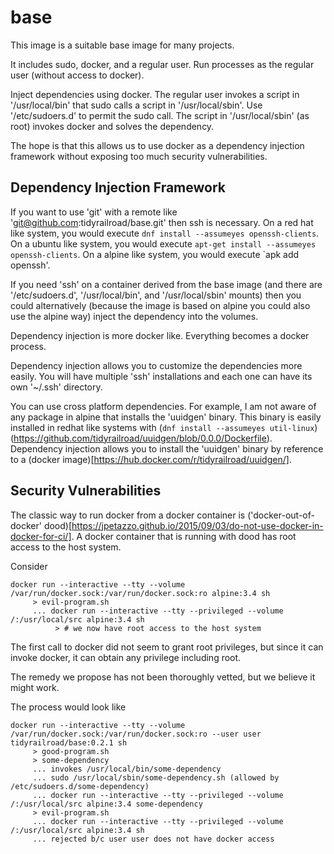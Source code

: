 <!--
# Copyright © (C) 2017 Emory Merryman <emory.merryman@gmail.com>
#   This file is part of base.
#
#   base is free software: you can redistribute it and/or modify
#   it under the terms of the GNU General Public License as published by
#   the Free Software Foundation, either version 3 of the License, or
#   (at your option) any later version.
#
#   base is distributed in the hope that it will be useful,
#   but WITHOUT ANY WARRANTY; without even the implied warranty of
#   MERCHANTABILITY or FITNESS FOR A PARTICULAR PURPOSE.  See the
#   GNU General Public License for more details.
#
#   You should have received a copy of the GNU General Public License
#   along with base.  If not, see <http://www.gnu.org/licenses/>.
-->
# base

This image is a suitable base image for many projects.

It includes sudo, docker, and a regular user.
Run processes as the regular user (without access to docker).

Inject dependencies using docker.
The regular user invokes a script in '/usr/local/bin' that sudo calls a script in '/usr/local/sbin'.
Use '/etc/sudoers.d' to permit the sudo call.
The script in '/usr/local/sbin' (as root) invokes docker and solves the dependency.

The hope is that this allows us to use docker as a dependency injection framework without exposing too much security vulnerabilities.

## Dependency Injection Framework

If you want to use 'git' with a remote like 'git@github.com:tidyrailroad/base.git' then ssh is necessary.
On a red hat like system, you would execute `dnf install --assumeyes openssh-clients`.
On a ubuntu like system, you would execute `apt-get install --assumeyes openssh-clients`.
On a alpine like system, you would execute `apk add openssh'.

If you need 'ssh' on a container derived from the base image (and there are '/etc/sudoers.d', '/usr/local/bin', and '/usr/local/sbin' mounts) then you could alternatively (because the image is based on alpine you could also use the alpine way) inject the dependency into the volumes.

Dependency injection is more docker like.
Everything becomes a docker process.

Dependency injection allows you to customize the dependencies more easily.
You will have multiple 'ssh' installations and each one can have its own '~/.ssh' directory.

You can use cross platform dependencies.
For example, I am not aware of any package in alpine that installs the 'uuidgen' binary.
This binary is easily installed in redhat like systems with (`dnf install --assumeyes util-linux`)(https://github.com/tidyrailroad/uuidgen/blob/0.0.0/Dockerfile).
Dependency injection allows you to install the 'uuidgen' binary by reference to a (docker image)[https://hub.docker.com/r/tidyrailroad/uuidgen/].

## Security Vulnerabilities

The classic way to run docker from a docker container is ('docker-out-of-docker' dood)[https://jpetazzo.github.io/2015/09/03/do-not-use-docker-in-docker-for-ci/].
A docker container that is running with dood has root access to the host system.

Consider

```
docker run --interactive --tty --volume /var/run/docker.sock:/var/run/docker.sock:ro alpine:3.4 sh
     > evil-program.sh
     ... docker run --interactive --tty --privileged --volume /:/usr/local/src alpine:3.4 sh
          > # we now have root access to the host system
```

The first call to docker did not seem to grant root privileges, but since it can invoke docker, it can obtain any privilege including root.

The remedy we propose has not been thoroughly vetted, but we believe it might work.

The process would look like
```
docker run --interactive --tty --volume /var/run/docker.sock:/var/run/docker.sock:ro --user user tidyrailroad/base:0.2.1 sh
     > good-program.sh
     > some-dependency
     ... invokes /usr/local/bin/some-dependency
     ... sudo /usr/local/sbin/some-dependency.sh (allowed by /etc/sudoers.d/some-dependency)
     ... docker run --interactive --tty --privileged --volume /:/usr/local/src alpine:3.4 some-dependency
     > evil-program.sh
     ... docker run --interactive --tty --privileged --volume /:/usr/local/src alpine:3.4 sh
     ... rejected b/c user user does not have docker access
```
